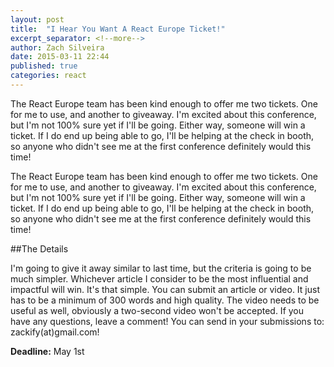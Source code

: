 ```yaml
---
layout: post
title:  "I Hear You Want A React Europe Ticket!"
excerpt_separator: <!--more-->
author: Zach Silveira
date: 2015-03-11 22:44
published: true
categories: react
---
```

The React Europe team has been kind enough to offer me two tickets. One for me to use, and another to giveaway. I'm excited about this conference, but I'm not 100% sure yet if I'll be going. Either way, someone will win a ticket. If I do end up being able to go, I'll be helping at the check in booth, so anyone who didn't see me at the first conference definitely would this time!

<!--more-->

The React Europe team has been kind enough to offer me two tickets. One for me to use, and another to giveaway. I'm excited about this conference, but I'm not 100% sure yet if I'll be going. Either way, someone will win a ticket. If I do end up being able to go, I'll be helping at the check in booth, so anyone who didn't see me at the first conference definitely would this time!

##The Details

I'm going to give it away similar to last time, but the criteria is going to be much simpler. Whichever article I consider to be the most influential and impactful will win. It's that simple. You can submit an article or video. It just has to be a minimum of 300 words and high quality. The video needs to be useful as well, obviously a two-second video won't be accepted. If you have any questions, leave a comment! You can send in your submissions to: zackify(at)gmail.com!

**Deadline:** May 1st
